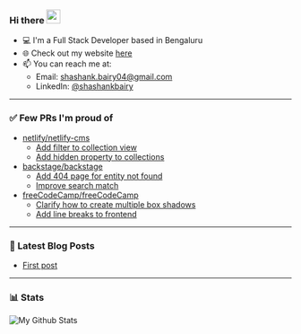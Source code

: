 ### Hi there <a href="https://www.gautamkrishnar.com/"><img src="https://media.giphy.com/media/hvRJCLFzcasrR4ia7z/giphy.gif" width="25px"></a>

- 💻 I'm a Full Stack Developer based in Bengaluru
- 🌐 Check out my website [here](https://shashankbairy.netlify.app/)
- 📫 You can reach me at:
  - Email: <a href="mailto: shashank.bairy04@gmail.com">shashank.bairy04@gmail.com</a>
  - LinkedIn: [@shashankbairy](https://www.linkedin.com/in/shashankbairy/)

---

### ✅ Few PRs I'm proud of

- [netlify/netlify-cms](https://github.com/netlify/netlify-cms)
  - [Add filter to collection view](https://github.com/netlify/netlify-cms/pull/3741)
  - [Add hidden property to collections](https://github.com/netlify/netlify-cms/pull/3643)
- [backstage/backstage](https://github.com/backstage/backstage)
  - [Add 404 page for entity not found](https://github.com/backstage/backstage/pull/2623)
  - [Improve search match](https://github.com/backstage/backstage/pull/3365)
- [freeCodeCamp/freeCodeCamp](https://github.com/freeCodeCamp/freeCodeCamp)
  - [Clarify how to create multiple box shadows](https://github.com/freeCodeCamp/freeCodeCamp/pull/35555)
  - [Add line breaks to frontend](https://github.com/freeCodeCamp/freeCodeCamp/pull/35477)

---

### 📔 Latest Blog Posts

<!-- BLOG-POST-LIST:START -->
- [First post](https://shashankbairy.netlify.app/posts/first-post/)
<!-- BLOG-POST-LIST:END -->

---

### 📊 Stats

![My Github Stats](https://github-readme-stats.vercel.app/api?username=BA1RY&show_icons=true&title_color=fff&icon_color=79ff97&text_color=9f9f9f&bg_color=151515)
